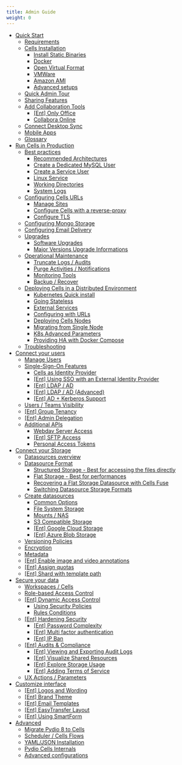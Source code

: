 ```yaml
---
title: Admin Guide
weight: 0
---
```



* [Quick Start](../admin-guide/quick-start/index/)
    - [Requirements](../quick-start/requirements)
    - [Cells Installation](../quick-start/cells-installation/index/)
        + [Install Static Binaries](../quick-start/cells-installation/install-static-binaries)
        + [Docker](../quick-start/cells-installation/docker)
        + [Open Virtual Format](../quick-start/cells-installation/open-virtual-format)
        + [VMWare](../quick-start/cells-installation/vmware)
        + [Amazon AMI](../quick-start/cells-installation/amazon-ami)
        + [Advanced setups](../quick-start/cells-installation/advanced-setups)
    - [Quick Admin Tour](../quick-start/quick-admin-tour)
    - [Sharing Features](../quick-start/sharing-features)
    - [Add Collaboration Tools](../quick-start/add-collaboration-tools/index/)
        + [[Ent] Only Office](../quick-start/add-collaboration-tools/ent-only-office)
        + [Collabora Online](../quick-start/add-collaboration-tools/collabora-online)
    - [Connect Desktop Sync](../quick-start/connect-desktop-sync)
    - [Mobile Apps](../quick-start/mobile-apps)
    - [Glossary](../quick-start/glossary)
* [Run Cells in Production](../admin-guide/run-cells-in-production/index/)
    - [Best practices](../run-cells-in-production/best-practices/index/)
        + [Recommended Architectures](../run-cells-in-production/best-practices/recommended-architectures)
        + [Create a Dedicated MySQL User](../run-cells-in-production/best-practices/create-a-dedicated-mysql-user)
        + [Create a Service User](../run-cells-in-production/best-practices/create-a-service-user)
        + [Linux Service](../run-cells-in-production/best-practices/linux-service)
        + [Working Directories](../run-cells-in-production/best-practices/working-directories)
        + [System Logs](../run-cells-in-production/best-practices/system-logs)
    - [Configuring Cells URLs](../run-cells-in-production/configuring-cells-urls/index/)
        + [Manage Sites](../run-cells-in-production/configuring-cells-urls/manage-sites)
        + [Configure Cells with a reverse-proxy](../run-cells-in-production/configuring-cells-urls/configure-cells-with-a-reverse-proxy)
        + [Configure TLS](../run-cells-in-production/configuring-cells-urls/configure-tls)
    - [Configuring Mongo Storage](../run-cells-in-production/configuring-mongo-storage)
    - [Configuring Email Delivery](../run-cells-in-production/configuring-email-delivery)
    - [Upgrades](../run-cells-in-production/upgrades/index/)
        + [Software Upgrades](../run-cells-in-production/upgrades/software-upgrades)
        + [Major Versions Upgrade Informations](../run-cells-in-production/upgrades/major-versions-upgrade-informations)
    - [Operational Maintenance](../run-cells-in-production/operational-maintenance/index/)
        + [Truncate Logs / Audits](../run-cells-in-production/operational-maintenance/truncate-logs-audits)
        + [Purge Activities / Notifications](../run-cells-in-production/operational-maintenance/purge-activities-notifications)
        + [Monitoring Tools](../run-cells-in-production/operational-maintenance/monitoring-tools)
        + [Backup / Recover](../run-cells-in-production/operational-maintenance/backup-recover)
    - [Deploying Cells in a Distributed Environment](../run-cells-in-production/deploying-cells-in-a-distributed-environment/index/)
        + [Kubernetes Quick install](../run-cells-in-production/deploying-cells-in-a-distributed-environment/kubernetes-quick-install)
        + [Going Stateless](../run-cells-in-production/deploying-cells-in-a-distributed-environment/going-stateless)
        + [External Services](../run-cells-in-production/deploying-cells-in-a-distributed-environment/external-services)
        + [Configuring with URLs](../run-cells-in-production/deploying-cells-in-a-distributed-environment/configuring-with-urls)
        + [Deploying Cells Nodes](../run-cells-in-production/deploying-cells-in-a-distributed-environment/deploying-cells-nodes)
        + [Migrating from Single Node](../run-cells-in-production/deploying-cells-in-a-distributed-environment/migrating-from-single-node)
        + [K8s Advanced Parameters](../run-cells-in-production/deploying-cells-in-a-distributed-environment/k8s-advanced-parameters)
        + [Providing HA with Docker Compose](../run-cells-in-production/deploying-cells-in-a-distributed-environment/providing-ha-with-docker-compose)
    - [Troubleshooting](../run-cells-in-production/troubleshooting)
* [Connect your users](../admin-guide/connect-your-users/index/)
    - [Manage Users](../connect-your-users/manage-users)
    - [Single-Sign-On Features](../connect-your-users/single-sign-on-features/index/)
        + [Cells as Identity Provider](../connect-your-users/single-sign-on-features/cells-as-identity-provider)
        + [[Ent] Using SSO with an External Identity Provider](../connect-your-users/single-sign-on-features/ent-using-sso-with-an-external-identity-provider)
        + [[Ent] LDAP / AD](../connect-your-users/single-sign-on-features/ent-ldap-ad)
        + [[Ent] LDAP / AD (Advanced)](../connect-your-users/single-sign-on-features/ent-ldap-ad-advanced)
        + [[Ent] AD + Kerberos Support](../connect-your-users/single-sign-on-features/ent-ad-kerberos-support)
    - [Users / Teams Visibility](../connect-your-users/users-teams-visibility)
    - [[Ent] Group Tenancy](../connect-your-users/ent-group-tenancy)
    - [[Ent] Admin Delegation](../connect-your-users/ent-admin-delegation)
    - [Additional APIs](../connect-your-users/additional-apis/index/)
        + [Webdav Server Access](../connect-your-users/additional-apis/webdav-server-access)
        + [[Ent] SFTP Access](../connect-your-users/additional-apis/ent-sftp-access)
        + [Personal Access Tokens](../connect-your-users/additional-apis/personal-access-tokens)
* [Connect your Storage](../admin-guide/connect-your-storage/index/)
    - [Datasources overview](../connect-your-storage/datasources-overview)
    - [Datasource Format](../connect-your-storage/datasource-format/index/)
        + [Structured Storage - Best for accessing the files directly](../connect-your-storage/datasource-format/structured-storage-best-for-accessing-the-files-directly)
        + [Flat Storage - Best for performances](../connect-your-storage/datasource-format/flat-storage-best-for-performances)
        + [Recovering a Flat Storage Datasource with Cells Fuse](../connect-your-storage/datasource-format/recovering-a-flat-storage-datasource-with-cells-fuse)
        + [Switching Datasource Storage Formats](../connect-your-storage/datasource-format/switching-datasource-storage-formats)
    - [Create datasources](../connect-your-storage/create-datasources/index/)
        + [Common Options](../connect-your-storage/create-datasources/common-options)
        + [File System Storage](../connect-your-storage/create-datasources/file-system-storage)
        + [Mounts / NAS](../connect-your-storage/create-datasources/mounts-nas)
        + [S3 Compatible Storage](../connect-your-storage/create-datasources/s3-compatible-storage)
        + [[Ent] Google Cloud Storage](../connect-your-storage/create-datasources/ent-google-cloud-storage)
        + [[Ent] Azure Blob Storage](../connect-your-storage/create-datasources/ent-azure-blob-storage)
    - [Versioning Policies](../connect-your-storage/versioning-policies)
    - [Encryption](../connect-your-storage/encryption)
    - [Metadata](../connect-your-storage/metadata)
    - [[Ent] Enable image and video annotations](../connect-your-storage/ent-enable-image-and-video-annotations)
    - [[Ent] Assign quotas](../connect-your-storage/ent-assign-quotas)
    - [[Ent] Shard with template path](../connect-your-storage/ent-shard-with-template-path)
* [Secure your data](../admin-guide/secure-your-data/index/)
    - [Workspaces / Cells](../secure-your-data/workspaces-cells)
    - [Role-based Access Control](../secure-your-data/role-based-access-control)
    - [[Ent] Dynamic Access Control](../secure-your-data/ent-dynamic-access-control/index/)
        + [Using Security Policies](../secure-your-data/ent-dynamic-access-control/using-security-policies)
        + [Rules Conditions](../secure-your-data/ent-dynamic-access-control/rules-conditions)
    - [[Ent] Hardening Security](../secure-your-data/ent-hardening-security/index/)
        + [[Ent] Password Complexity](../secure-your-data/ent-hardening-security/ent-password-complexity)
        + [[Ent] Multi factor authentication](../secure-your-data/ent-hardening-security/ent-multi-factor-authentication)
        + [[Ent] IP Ban](../secure-your-data/ent-hardening-security/ent-ip-ban)
    - [[Ent] Audits & Compliance](../secure-your-data/ent-audits-compliance/index/)
        + [[Ent] Viewing and Exporting Audit Logs](../secure-your-data/ent-audits-compliance/ent-viewing-and-exporting-audit-logs)
        + [[Ent] Visualize Shared Resources](../secure-your-data/ent-audits-compliance/ent-visualize-shared-resources)
        + [[Ent] Explore Storage Usage](../secure-your-data/ent-audits-compliance/ent-explore-storage-usage)
        + [[Ent] Adding Terms of Service](../secure-your-data/ent-audits-compliance/ent-adding-terms-of-service)
    - [UX Actions / Parameters](../secure-your-data/ux-actions-parameters)
* [Customize interface](../admin-guide/customize-interface/index/)
    - [[Ent] Logos and Wording](../customize-interface/ent-logos-and-wording)
    - [[Ent] Brand Theme](../customize-interface/ent-brand-theme)
    - [[Ent] Email Templates](../customize-interface/ent-email-templates)
    - [[Ent] EasyTransfer Layout](../customize-interface/ent-easytransfer-layout)
    - [[Ent] Using SmartForm](../customize-interface/ent-using-smartform)
* [Advanced](../admin-guide/advanced/index/)
    - [Migrate Pydio 8 to Cells](../advanced/migrate-pydio-8-to-cells)
    - [Scheduler / Cells Flows](../advanced/scheduler-cells-flows)
    - [YAML/JSON Installation](../advanced/yaml-json-installation)
    - [Pydio Cells Internals](../advanced/pydio-cells-internals)
    - [Advanced configurations](../advanced/advanced-configurations)
